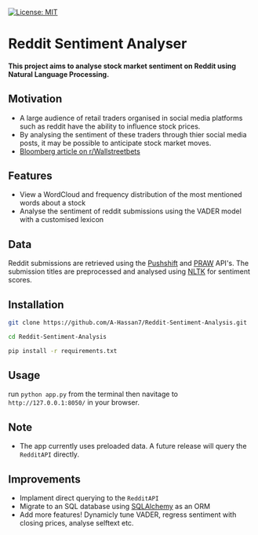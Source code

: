 [![License: MIT](https://img.shields.io/badge/License-MIT-yellow.svg)](https://opensource.org/licenses/MIT)



# Reddit Sentiment Analyser
#### This project aims to analyse stock market sentiment on Reddit using Natural Language Processing.

## Motivation
* A large audience of retail traders organised in social media platforms such as reddit have the ability to influence stock prices.
* By analysing the sentiment of these traders through thier social media posts, it may be possible to anticipate stock market moves.
* [Bloomberg article on r/Wallstreetbets](https://www.bloomberg.com/news/articles/2020-02-26/reddit-s-profane-greedy-traders-are-shaking-up-the-stock-market)

## Features
* View a WordCloud and frequency distribution of the most mentioned words about a stock
* Analyse the sentiment of reddit submissions using the VADER model with a customised lexicon

## Data
 Reddit submissions are retrieved using the [Pushshift](https://github.com/pushshift/api) and [PRAW](https://github.com/praw-dev/praw) API's. The submission titles are preprocessed and analysed using [NLTK](https://github.com/nltk/nltk) for sentiment scores.

 ## Installation
```bash
git clone https://github.com/A-Hassan7/Reddit-Sentiment-Analysis.git

cd Reddit-Sentiment-Analysis

pip install -r requirements.txt
```

## Usage
run ```python app.py``` from the terminal then navitage to ```http://127.0.0.1:8050/``` in your browser.

## Note
* The app currently uses preloaded data. A future release will query the `RedditAPI` directly.

## Improvements
* Implament direct querying to the `RedditAPI`
* Migrate to an SQL database using [SQLAlchemy](https://github.com/sqlalchemy/sqlalchemy) as an ORM
* Add more features! Dynamicly tune VADER, regress sentiment with closing prices, analyse selftext etc.
